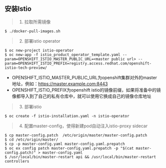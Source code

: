 ## 安装Istio
> 1. 拉取所需镜像
```
$ ./docker-pull-images.sh
```
> 2. 部署istio operator
```
$ oc new-project istio-operator
$ oc new-app -f istio_product_operator_template.yaml --param=OPENSHIFT_ISTIO_MASTER_PUBLIC_URL=<master public url> --param=OPENSHIFT_ISTIO_PREFIX=registry.access.redhat.com/openshift-istio-tech-preview/
```
- OPENSHIFT_ISTIO_MASTER_PUBLIC_URL为openshift集群对外的master地址，例如：https://master.example.com:8443
- OPENSHIFT_ISTIO_PREFIX为openshift istio的镜像前缀，如果将准备中的镜像都导入到了自己的私有仓库中，就可以使用它换成自己的镜像仓库地址
> 3. 部署istio
```
$ oc create -f istio-installation.yaml -n istio-operator
```
> 4. 配置master-config，使得新建pod自动注入istio-proxy sidecar
```
$ cp master-config.patch  /etc/origin/master/master-config.patch
$ cd /etc/origin/master/
$ cp -p master-config.yaml master-config.yaml.prepatch
$ oc ex config patch master-config.yaml.prepatch -p "$(cat master-config.patch)" > master-config.yaml
$ /usr/local/bin/master-restart api && /usr/local/bin/master-restart controllers
```
